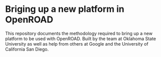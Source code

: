 # Briging up a new platform in OpenROAD

This repository documents the methodology required to bring up a new platform to be used with OpenROAD.  Built by the team at Oklahoma State University as well as help from others at Google and the University of California San Diego.

